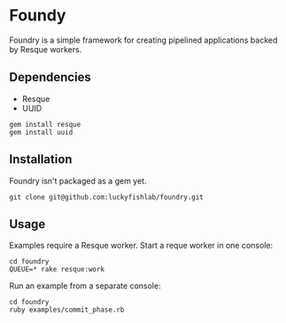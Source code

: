 Foundy
======================

Foundry is a simple framework for creating pipelined applications backed by Resque workers.


## Dependencies

* Resque
* UUID

```
gem install resque
gem install uuid
```

## Installation
Foundry isn't packaged as a gem yet. 
```
git clone git@github.com:luckyfishlab/foundry.git
```

## Usage
Examples require a Resque worker. Start a reque worker in one console:
```
cd foundry
QUEUE=* rake resque:work
```

Run an example from a separate console:
```
cd foundry
ruby examples/commit_phase.rb
```



